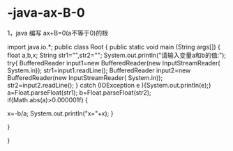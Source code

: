 # -java-ax-B-0
1，java 编写 ax+B=0(a不等于0)的根






import java.io.*;
public class Root
{
   public static void main (String args[])
  {
  float a,b,x;
  String str1="",str2="";
 System.out.println("请输入变量a和b的值:");
try{
   BufferedReader input1=new BufferedReader(new InputStreamReader( System.in));
   str1=input1.readLine();
   BufferedReader input2=new BufferedReader(new InputStreamReader( System.in));
   str2=input2.readLine();
 }
catch (IOException e ){System.out.println(e);}
a=Float.parseFloat(str1);
b=Float.parseFloat(str2);
if(Math.abs(a)>0.000001f)
{

x=-b/a;
System.out.println("x="+x);
}



}   


}
